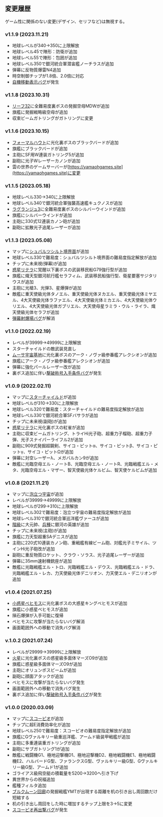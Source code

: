 ## 変更履歴

ゲーム性に関係のない変更(デザイン、セリフなど)は無視する。

### v1.1.9  (2023.11.21)
* 地球レベルが340→350に上限解放
* 地球レベル45で陣形：防衛が追加
* 地球レベル55で陣形：包囲が追加
* 地球レベル350で銀河統合軍潜宙艦ノーチラスが追加
* 弾幕に反物質爆雷N4追加
* 時空制御チップが1.8倍、2.0倍に対応
* [自機移動表示バグ](バグ.md#自機移動表示バグ)が発生

### v1.1.8  (2023.10.31)
* [リーフ32](28.リーフ32.md)に全難易度裏ボスの発掘空母MDWが追加
* 旗艦に発掘戦略級空母が追加
* 収束ビームガトリングがガトリングに変更

### v1.1.6  (2023.10.15)
* [フォーマルハウト](29.フォーマルハウト.md)に光化裏ボスのブラックバードが追加
* 旗艦にブラックバードが追加
* 主砲にSF用W連装ガトリング5が追加
* 副砲に光子Wレーザーカノンが追加
* 雲の世界のゲームサーバーが[https://yamaohgames.site](https://yamaohgames.site)に変更

### v1.1.5  (2023.05.18)
* 地球レベル330→340に上限解放
* 地球レベル340で銀河統合軍強襲高速艦キュクノスが追加
* [ラグランジュ3](22.ラグランジュ3.md)に全難易度裏ボスのシルバーウインドが追加
* 旗艦にシルバーウインドが追加
* 主砲に330式12連装カノン砲が追加
* 副砲に拡散光子追尾レーザーが追加

### v1.1.3  (2023.05.08)
* マップに[シュバルツシルト境界面](54.シュバルツシルト境界面.md)が追加
* 地球レベル330で難易度：シュバルツシルト境界面の難易度指定解放が追加
* チップに未来視(弾幕)が追加
* [惑星リテラ](21.惑星リテラ.md)に覚醒以下裏ボスの武装移民船G79強行型が追加
* 旗艦に熾天型銀河航行艦セラフィム、武装移民船強行型、衛星要塞サジタリウスが追加
* 主砲に光槍3、光弾3、星爆弾が追加
* 敵艦に重天使級光体タノエル、重天使級光体ヌカエル、重天使級光体ミヤエル、4大天使級光体ラファエル、4大天使級光体ミカエル、4大天使級光体ウリエル、4大天使級光体ガブリエル、大天使母星ラミラ・ウル・ライラ、熾天使級光体セラフが追加
* [弾幕射爆場バグ](バグ.md#弾幕射爆場バグ)が解消

### v1.1.0  (2022.02.19)
* レベルが39999→49999に上限解放
* スターチャイルドの敵武装見直し
* [ムーサ宇宙基地](20.ムーサ宇宙基地.md)に光化裏ボスのアーク・ノヴァ級参番艦アレクシオンが追加
* 旗艦にアーク・ノヴァ級参番艦アレクシオンが追加
* 弾幕に強化パールレーザー改が追加
* 裏ボス追加に伴い[撃破称号入手条件バグ](バグ.md#撃破称号入手条件バグ)が発生

### v1.0.9  (2022.02.11)
* マップに[スターチャイルド](53.スターチャイルド.md)が追加
* 地球レベルが310→330に上限解放
* 地球レベル320で難易度：スターチャイルドの難易度指定解放が追加
* 地球レベル330で銀河統合軍SFバサラが追加
* チップに未来視(副砲)が追加
* [惑星リテラ](21.惑星リテラ.md)に光化裏ボスの紅雀が追加
* 主砲に収束ビームガトリング、トライHi光子砲、超重力子榴砲、超重力子弾、光子スナイパーライフル2が追加
* 副砲に909式発掘超鋼剣、サイコ・ピットα、サイコ・ピットβ、サイコ・ピットγ、サイコ・ピットΩが追加
* 弾幕に対空レーザーλ、メガバルカン9が追加
* 敵艦に光臨空母エル・ノートB、光臨空母エル・ノートR、光臨戦艦エル・メタ、光臨空母エル・マザー、智天使級光体ケルビム、智天使ケルビムが追加

### v1.0.8  (2021.11.21)
* マップに[泡立つ宇宙](52.泡立つ宇宙.md)が追加
* レベルが39999→49999に上限解放
* 地球レベルが299→310に上限解放
* 地球レベル302で難易度：泡立つ宇宙の難易度指定解放が追加
* 地球レベル310で銀河統合軍巡洋艦ヴァーユが追加
* [階級](階級.md)に大元帥、[兵種](兵種.md)に銀河の英雄が追加
* チップに未来視(主砲)が追加
* 旗艦に力天型超重SAデニスが追加
* 主砲に220式10連装カノン砲、重戦艦有線ビーム砲、対艦光子ミサイル、ツインHi光子砲改が追加
* 副砲に重反物質ロケット、クラウ・ソラス、光子追尾レーザーが追加
* 弾幕に35mm速射機銃座が追加
* 敵艦に光臨戦艦エル・トロ、光臨戦艦エル・デウス、光臨戦艦エル・ドラ、光臨戦艦エル・レカ、力天使級光体デニリオン、力天使エル・デニリオンが追加

### v1.0.4  (2021.07.25)
* [小惑星ベヒモス](11.小惑星ベヒモス.md)に光化裏ボスの大惑星キングベヒモスが追加
* 旗艦に小惑星ベヒモスが追加
* 隕石爆弾が入手可能に復帰
* ベヒモスに攻撃が当たらないバグ解消
* 画面範囲外への移動で消失バグ解消

### v.1.0.2  (2021.07.24)
* レベルが29999→39999に上限解放
* [火星](02.火星.md)に光化裏ボスの惑星級多面体マーズO9が追加
* 旗艦に惑星級多面体マーズO9が追加
* 主砲にオリュンポスビームが追加
* 副砲に顔面アタックが追加
* ベヒモスに攻撃が当たらないバグ発生
* 画面範囲外への移動で消失バグ発生
* 裏ボス追加に伴い[撃破称号入手条件バグ](バグ.md#撃破称号入手条件バグ)が発生

### v1.0.0  (2020.03.09)
* マップに[スコーピオ](44.スコーピオ.md)が追加
* チップに超E消費効率化が追加
* 地球レベル250で難易度：スコーピオの難易度指定解放が追加
* 旗艦にGヴァルキリー級重巡洋艦、アームド級装甲戦艦が追加
* 主砲に多重連装重ガトリングが追加
* 副砲にサブガトリング1が追加
* 敵艦に戦闘機G1、極地迎撃機D1、極地迎撃機D2、極地戦闘機E1、極地戦闘機E2、ハルバードG型、ファランクスG型、ヴァルキリー級G型、Gヴァルキリー級G型、アームド1が追加
* ゴライアス級飛空艇の積載量を5200→3200へ引き下げ
* 異世界からの祝福追加
* 艦種フィルタ追加
* [ブルクムーン回廊](51.ブルクムーン回廊.md)の発掘戦艦YMTが出現する距離を机の引き出し周回数だけ短縮する
* 机の引き出し周回をした時に増加するチップ上限を3→5に変更
* [スコーピオ再出撃バグ](バグ.md#スコーピオ再出撃バグ)が発生
